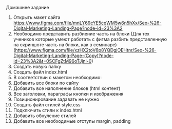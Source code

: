 Домашнее задание

1. Открыть макет сайта https://www.figma.com/file/mnLY69cYE5cqWM5w6n5hXx/Seo-%26-Digital-Marketing-Landing-Page?node-id=23%3A2 
2. Необходимо представить разбиение часть на блоки (Для тех учеников которые умеют работать с фигма разбить представленную на скриншоте часть на блоки, как в семинаре) (https://www.figma.com/file/xzHX2toV6p8YQDgjOEHtnr/Seo-%26-Digital-Marketing-Landing-Page-(Copy)?node-id=23%3A2&t=0SCFgZtM96oTJjnl-0)
3. Создать новую папку
4. Создать файл index.html
5. В соответствии с макетом необходимо: 
6. Добавить все блоки по сайту
7. Добавить все наполнение блоков  (html контент)
8. Все заголовки, параграфы кнопки и изображения
9. Позиционирование задавать не нужно
10. Создать файл стилей style.css
1. Подключить стили к index.html
2. Добавить обнуление стилей
3. Добавить все необходимые отступы margin, padding